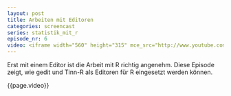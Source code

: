```yaml
---
layout: post
title: Arbeiten mit Editoren
categories: screencast
series: statistik_mit_r
episode_nr: 6
video: <iframe width="560" height="315" mce_src="http://www.youtube.com/embed/GXmaKnNOcxk" frameborder="0" allowfullscreen="" src="http://www.youtube.com/embed/GXmaKnNOcxk"></iframe>
---
```


Erst mit einem Editor ist die Arbeit mit R richtig angenehm. Diese Episode zeigt, wie gedit und Tinn-R als Editoren für R eingesetzt werden können.

{{page.video}}
